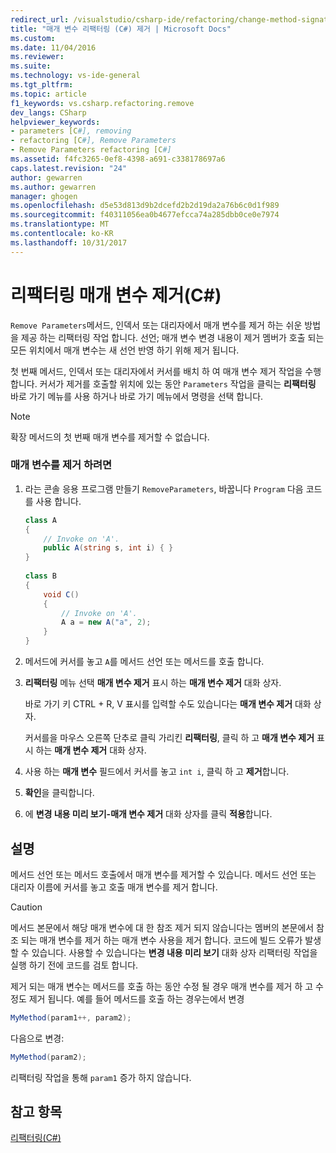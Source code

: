```yaml
---
redirect_url: /visualstudio/csharp-ide/refactoring/change-method-signature
title: "매개 변수 리팩터링 (C#) 제거 | Microsoft Docs"
ms.custom: 
ms.date: 11/04/2016
ms.reviewer: 
ms.suite: 
ms.technology: vs-ide-general
ms.tgt_pltfrm: 
ms.topic: article
f1_keywords: vs.csharp.refactoring.remove
dev_langs: CSharp
helpviewer_keywords:
- parameters [C#], removing
- refactoring [C#], Remove Parameters
- Remove Parameters refactoring [C#]
ms.assetid: f4fc3265-0ef8-4398-a691-c338178697a6
caps.latest.revision: "24"
author: gewarren
ms.author: gewarren
manager: ghogen
ms.openlocfilehash: d5e53d813d9b2dcefd2b2d19da2a76b6c0d1f989
ms.sourcegitcommit: f40311056ea0b4677efcca74a285dbb0ce0e7974
ms.translationtype: MT
ms.contentlocale: ko-KR
ms.lasthandoff: 10/31/2017
---
```

# <a name="remove-parameters-refactoring-c"></a>리팩터링 매개 변수 제거(C#)
`Remove Parameters`메서드, 인덱서 또는 대리자에서 매개 변수를 제거 하는 쉬운 방법을 제공 하는 리팩터링 작업 합니다. 선언; 매개 변수 변경 내용이 제거 멤버가 호출 되는 모든 위치에서 매개 변수는 새 선언 반영 하기 위해 제거 됩니다.  
  
 첫 번째 메서드, 인덱서 또는 대리자에서 커서를 배치 하 여 매개 변수 제거 작업을 수행 합니다. 커서가 제거를 호출할 위치에 있는 동안 `Parameters` 작업을 클릭는 **리팩터링** 바로 가기 메뉴를 사용 하거나 바로 가기 메뉴에서 명령을 선택 합니다.  
  
> [!NOTE]
>  확장 메서드의 첫 번째 매개 변수를 제거할 수 없습니다.  
  
### <a name="to-remove-parameters"></a>매개 변수를 제거 하려면  
  
1.  라는 콘솔 응용 프로그램 만들기 `RemoveParameters`, 바꿉니다 `Program` 다음 코드를 사용 합니다.  
  
    ```csharp  
    class A  
    {  
        // Invoke on 'A'.  
        public A(string s, int i) { }  
    }  
  
    class B  
    {  
        void C()  
        {  
            // Invoke on 'A'.  
            A a = new A("a", 2);  
        }  
    }  
    ```  
  
2.  메서드에 커서를 놓고 `A`를 메서드 선언 또는 메서드를 호출 합니다.  
  
3.  **리팩터링** 메뉴 선택 **매개 변수 제거** 표시 하는 **매개 변수 제거** 대화 상자.  
  
     바로 가기 키 CTRL + R, V 표시를 입력할 수도 있습니다는 **매개 변수 제거** 대화 상자.  
  
     커서를을 마우스 오른쪽 단추로 클릭 가리킨 **리팩터링**, 클릭 하 고 **매개 변수 제거** 표시 하는 **매개 변수 제거** 대화 상자.  
  
4.  사용 하는 **매개 변수** 필드에서 커서를 놓고 `int i`, 클릭 하 고 **제거**합니다.  
  
5.  **확인**을 클릭합니다.  
  
6.  에 **변경 내용 미리 보기-매개 변수 제거** 대화 상자를 클릭 **적용**합니다.  
  
## <a name="remarks"></a>설명  
 메서드 선언 또는 메서드 호출에서 매개 변수를 제거할 수 있습니다. 메서드 선언 또는 대리자 이름에 커서를 놓고 호출 매개 변수를 제거 합니다.  
  
> [!CAUTION]
>  메서드 본문에서 해당 매개 변수에 대 한 참조 제거 되지 않습니다는 멤버의 본문에서 참조 되는 매개 변수를 제거 하는 매개 변수 사용을 제거 합니다. 코드에 빌드 오류가 발생할 수 있습니다. 사용할 수 있습니다는 **변경 내용 미리 보기** 대화 상자 리팩터링 작업을 실행 하기 전에 코드를 검토 합니다.  
  
 제거 되는 매개 변수는 메서드를 호출 하는 동안 수정 될 경우 매개 변수를 제거 하 고 수정도 제거 됩니다. 예를 들어 메서드를 호출 하는 경우는에서 변경  
  
```csharp  
MyMethod(param1++, param2);  
```  
  
 다음으로 변경:  
  
```csharp  
MyMethod(param2);  
```  
  
 리팩터링 작업을 통해 `param1` 증가 하지 않습니다.  
  
## <a name="see-also"></a>참고 항목  
 [리팩터링(C#)](refactoring-csharp.md)